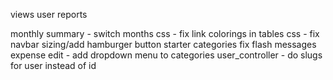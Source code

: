 
views
  user reports

monthly summary - switch months
css - fix link colorings in tables
css - fix navbar sizing/add hamburger button
starter categories
fix flash messages
expense edit - add dropdown menu to categories
user_controller - do slugs for user instead of id
